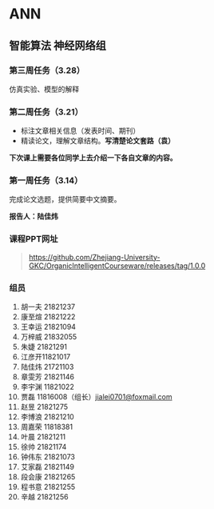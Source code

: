# ANN
## 智能算法 神经网络组

### 第三周任务（3.28）
仿真实验、模型的解释

### 第二周任务（3.21）
+ 标注文章相关信息（发表时间、期刊）
+ 精读论文，理解文章结构。**写清楚论文套路（袁）**

**下次课上需要各位同学上去介绍一下各自文章的内容。**

### 第一周任务（3.14）
完成论文选题，提供简要中文摘要。

**报告人：陆佳炜**

### 课程PPT网址

> https://github.com/Zhejiang-University-GKC/OrganicIntelligentCourseware/releases/tag/1.0.0

### 组员
1. 胡一夫 21821237  
2. 康至煊 21821222  
3. 王幸运 21821094  
4. 万梓威 21832055  
5. 朱婕 21821291  
6. 江彦开11821017  
7. 陆佳炜 21721103  
8. 章雯芳 21821146  
9. 李宇渊 11821022  
10. 贾磊 11816008（组长）jialei0701@foxmail.com
11. 赵昱 21821275    
12. 李博浪 21821210  
13. 周嘉荣 11818381  
14. 叶晨 21821211
15. 徐帅 21821174
16. 钟伟东 21821073
17. 艾家磊 21821149
18. 段会康 21821265
19. 程书意 21821255
20. 辛越 21821256
